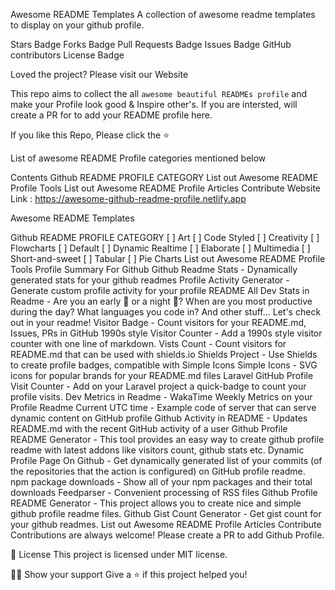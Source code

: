 Awesome README Templates
A collection of awesome readme templates to display on your github profile.

Stars Badge Forks Badge Pull Requests Badge Issues Badge GitHub contributors License Badge

Loved the project? Please visit our Website


This repo aims to collect the all `awesome beautiful READMEs profile` and make your Profile look good & Inspire other's.
If you are intersted, will create a PR for to add your README profile here.

If you like this Repo, Please click the ⭐️

List of awesome README Profile categories mentioned below

Contents
Github README PROFILE CATEGORY
List out Awesome README Profile Tools
List out Awesome README Profile Articles
Contribute
Website
Link : https://awesome-github-readme-profile.netlify.app

Awesome README Templates

Github README PROFILE CATEGORY
[ ] Art
[ ] Code Styled
[ ] Creativity
[ ] Flowcharts
[ ] Default
[ ] Dynamic Realtime
[ ] Elaborate
[ ] Multimedia
[ ] Short-and-sweet
[ ] Tabular
[ ] Pie Charts
List out Awesome README Profile Tools
Profile Summary For Github
Github Readme Stats - Dynamically generated stats for your github readmes
Profile Activity Generator - Generate custom profile activity for your profile README
All Dev Stats in Readme - Are you an early 🐤 or a night 🦉? When are you most productive during the day? What languages you code in? And other stuff... Let's check out in your readme!
Visitor Badge - Count visitors for your README.md, Issues, PRs in GitHub
1990s style Visitor Counter - Add a 1990s style visitor counter with one line of markdown.
Vists Count - Count visitors for README.md that can be used with shields.io
Shields Project - Use Shields to create profile badges, compatible with Simple Icons
Simple Icons - SVG icons for popular brands for your README.md files
Laravel GitHub Profile Visit Counter - Add on your Laravel project a quick-badge to count your profile visits.
Dev Metrics in Readme - WakaTime Weekly Metrics on your Profile Readme
Current UTC time - Example code of server that can serve dynamic content on GitHub profile
Github Activity in README - Updates README.md with the recent GitHub activity of a user
Github Profile README Generator - This tool provides an easy way to create github profile readme with latest addons like visitors count, github stats etc.
Dynamic Profile Page On Github - Get dynamically generated list of your commits (of the repositories that the action is configured) on GitHub profile readme.
npm package downloads - Show all of your npm packages and their total downloads
Feedparser - Convenient processing of RSS files
Github Profile README Generator - This project allows you to create nice and simple github profile readme files.
Github Gist Count Generator - Get gist count for your github readmes.
List out Awesome README Profile Articles
Contribute
Contributions are always welcome! Please create a PR to add Github Profile.

📝 License
This project is licensed under MIT license.

👨‍🚀 Show your support
Give a ⭐️ if this project helped you!
